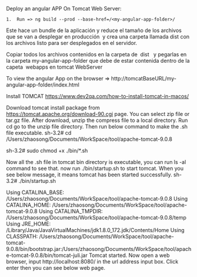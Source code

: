 Deploy an angular APP On Tomcat Web Server: 

	1.	Run => ng build --prod --base-href=/<my-angular-app-folder>/
  Este hace un bundle de la aplicación y reduce el tamaño de los archivos que se van a desplegar en producción  
  y crea una carpeta llamada dist con los archivos listo para ser desplegados en el servidor.
	
  
  Copiar todos los archivos contenidos en la carpeta de  dist  
  y pegarlas en la carpeta my-angular-app-folder que debe de estar contenida dentro de la capeta  webapps en tomcat WebServer
  
 To view the angular App on the browser =>  http://tomcatBaseURL/my-angular-app-folder/index.html 


Install TOMCAT
https://www.dev2qa.com/how-to-install-tomcat-in-macos/

Download tomcat install package from https://tomcat.apache.org/download-90.cgi page. You can select zip file or tar.gz file.
After download, unzip the compress file to a local directory.
Run cd go to the unzip file directory.
Then run below command to make the .sh file executable.
sh-3.2# cd /Users/zhaosong/Documents/WorkSpace/tool/apache-tomcat-9.0.8

sh-3.2# sudo chmod +x ./bin/*.sh

Now all the .sh file in tomcat bin directory is executable, you can run ls -al command to see that.
now run ./bin/startup.sh to start tomcat. When you see below message, it means tomcat has been started successfully.
sh-3.2# ./bin/startup.sh 


Using CATALINA_BASE:   /Users/zhaosong/Documents/WorkSpace/tool/apache-tomcat-9.0.8
Using CATALINA_HOME:   /Users/zhaosong/Documents/WorkSpace/tool/apache-tomcat-9.0.8
Using CATALINA_TMPDIR: /Users/zhaosong/Documents/WorkSpace/tool/apache-tomcat-9.0.8/temp
Using JRE_HOME:        /Library/Java/JavaVirtualMachines/jdk1.8.0_172.jdk/Contents/Home
Using CLASSPATH:       /Users/zhaosong/Documents/WorkSpace/tool/apache-tomcat-9.0.8/bin/bootstrap.jar:/Users/zhaosong/Documents/WorkSpace/tool/apache-tomcat-9.0.8/bin/tomcat-juli.jar
Tomcat started.
Now open a web browser, input http://localhost:8080/ in the url address input box. Click enter then you can see below web page.
